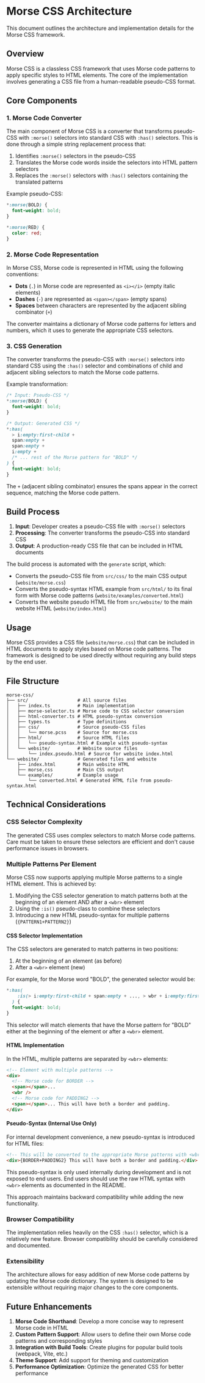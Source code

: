 # Morse CSS Architecture

This document outlines the architecture and implementation details for the Morse CSS framework.

## Overview

Morse CSS is a classless CSS framework that uses Morse code patterns to apply specific styles to HTML elements. The core of the implementation involves generating a CSS file from a human-readable pseudo-CSS format.

## Core Components

### 1. Morse Code Converter

The main component of Morse CSS is a converter that transforms pseudo-CSS with `:morse()` selectors into standard CSS with `:has()` selectors. This is done through a simple string replacement process that:

1. Identifies `:morse()` selectors in the pseudo-CSS
2. Translates the Morse code words inside the selectors into HTML pattern selectors
3. Replaces the `:morse()` selectors with `:has()` selectors containing the translated patterns

Example pseudo-CSS:

```css
*:morse(BOLD) {
  font-weight: bold;
}

*:morse(RED) {
  color: red;
}
```

### 2. Morse Code Representation

In Morse CSS, Morse code is represented in HTML using the following conventions:

- **Dots** (`.`) in Morse code are represented as `<i></i>` (empty italic elements)
- **Dashes** (`-`) are represented as `<span></span>` (empty spans)
- **Spaces** between characters are represented by the adjacent sibling combinator (`+`)

The converter maintains a dictionary of Morse code patterns for letters and numbers, which it uses to generate the appropriate CSS selectors.

### 3. CSS Generation

The converter transforms the pseudo-CSS with `:morse()` selectors into standard CSS using the `:has()` selector and combinations of child and adjacent sibling selectors to match the Morse code patterns.

Example transformation:

```css
/* Input: Pseudo-CSS */
*:morse(BOLD) {
  font-weight: bold;
}

/* Output: Generated CSS */
*:has(
  > i:empty:first-child + 
  span:empty + 
  span:empty + 
  i:empty + 
  /* ... rest of the Morse pattern for "BOLD" */
) {
  font-weight: bold;
}
```

The `+` (adjacent sibling combinator) ensures the spans appear in the correct sequence, matching the Morse code pattern.

## Build Process

1. **Input**: Developer creates a pseudo-CSS file with `:morse()` selectors
2. **Processing**: The converter transforms the pseudo-CSS into standard CSS
3. **Output**: A production-ready CSS file that can be included in HTML documents

The build process is automated with the `generate` script, which:

- Converts the pseudo-CSS file from `src/css/` to the main CSS output (`website/morse.css`)
- Converts the pseudo-syntax HTML example from `src/html/` to its final form with Morse code patterns (`website/examples/converted.html`)
- Converts the website pseudo HTML file from `src/website/` to the main website HTML (`website/index.html`)

## Usage

Morse CSS provides a CSS file (`website/morse.css`) that can be included in HTML documents to apply styles based on Morse code patterns. The framework is designed to be used directly without requiring any build steps by the end user.

## File Structure

```
morse-css/
├── src/                  # All source files
│   ├── index.ts          # Main implementation
│   ├── morse-selector.ts # Morse code to CSS selector conversion
│   ├── html-converter.ts # HTML pseudo-syntax conversion
│   ├── types.ts          # Type definitions
│   ├── css/              # Source pseudo-CSS files
│   │   └── morse.pcss    # Source for morse.css
│   ├── html/             # Source HTML files
│   │   └── pseudo-syntax.html # Example with pseudo-syntax
│   └── website/          # Website source files
│       └── index.pseudo.html # Source for website index.html
└── website/              # Generated files and website
    ├── index.html        # Main website HTML
    ├── morse.css         # Main CSS output
    └── examples/         # Example usage
        └── converted.html # Generated HTML file from pseudo-syntax.html
```

## Technical Considerations

### CSS Selector Complexity

The generated CSS uses complex selectors to match Morse code patterns. Care must be taken to ensure these selectors are efficient and don't cause performance issues in browsers.

### Multiple Patterns Per Element

Morse CSS now supports applying multiple Morse patterns to a single HTML element. This is achieved by:

1. Modifying the CSS selector generation to match patterns both at the beginning of an element AND after a `<wbr>` element
2. Using the `:is()` pseudo-class to combine these selectors
3. Introducing a new HTML pseudo-syntax for multiple patterns (`{PATTERN1+PATTERN2}`)

#### CSS Selector Implementation

The CSS selectors are generated to match patterns in two positions:

1. At the beginning of an element (as before)
2. After a `<wbr>` element (new)

For example, for the Morse word "BOLD", the generated selector would be:

```css
*:has(
    :is(> i:empty:first-child + span:empty + ..., > wbr + i:empty:first-child + span:empty + ...)
  ) {
  font-weight: bold;
}
```

This selector will match elements that have the Morse pattern for "BOLD" either at the beginning of the element or after a `<wbr>` element.

#### HTML Implementation

In the HTML, multiple patterns are separated by `<wbr>` elements:

```html
<!-- Element with multiple patterns -->
<div>
  <!-- Morse code for BORDER -->
  <span></span>...
  <wbr />
  <!-- Morse code for PADDING2 -->
  <span></span>... This will have both a border and padding.
</div>
```

#### Pseudo-Syntax (Internal Use Only)

For internal development convenience, a new pseudo-syntax is introduced for HTML files:

```html
<!-- This will be converted to the appropriate Morse patterns with <wbr> separators -->
<div>{BORDER+PADDING2} This will have both a border and padding.</div>
```

This pseudo-syntax is only used internally during development and is not exposed to end users. End users should use the raw HTML syntax with `<wbr>` elements as documented in the README.

This approach maintains backward compatibility while adding the new functionality.

### Browser Compatibility

The implementation relies heavily on the CSS `:has()` selector, which is a relatively new feature. Browser compatibility should be carefully considered and documented.

### Extensibility

The architecture allows for easy addition of new Morse code patterns by updating the Morse code dictionary. The system is designed to be extensible without requiring major changes to the core components.

## Future Enhancements

1. **Morse Code Shorthand**: Develop a more concise way to represent Morse code in HTML
2. **Custom Pattern Support**: Allow users to define their own Morse code patterns and corresponding styles
3. **Integration with Build Tools**: Create plugins for popular build tools (webpack, Vite, etc.)
4. **Theme Support**: Add support for theming and customization
5. **Performance Optimization**: Optimize the generated CSS for better performance

